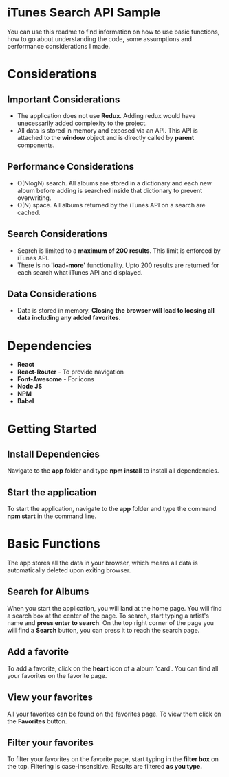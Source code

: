 # iTunes Search API Sample

You can use this readme to find information on how to use basic functions, how to go about understanding the code, some assumptions and performance considerations I made.

# Considerations

## Important Considerations

 - The application does not use **Redux**. Adding redux would have unecessarily added complexity to the project.
 -  All data is stored in memory and exposed via an API. This API is attached to the **window** object and is directly called by **parent** components.

## Performance Considerations

 - O(NlogN) search. All albums are stored in a dictionary and each new album before adding is searched inside that dictionary to prevent overwriting.
 - O(N) space. All albums returned by the iTunes API on a search are cached. 

## Search Considerations

 - Search is limited to a **maximum of 200 results**. This limit is enforced by iTunes API. 
 - There is no **'load-more'** functionality. Upto 200 results are returned for each search what iTunes API and displayed.

## Data Considerations

 - Data is stored in memory. **Closing the browser will lead to loosing all data including any added favorites**. 
 
# Dependencies

 - **React** 
 - **React-Router** - To provide navigation
 - **Font-Awesome** - For icons
 -  **Node JS**
 -  **NPM**
 -  **Babel**
 
# Getting Started

## Install Dependencies

Navigate to the **app** folder and type **npm install** to install all dependencies.

## Start the application

To start the application, navigate to the **app** folder and type the command **npm start** in the command line.

# Basic Functions

The app stores all the data in your browser, which means all data is automatically deleted upon exiting browser.

## Search for Albums

When you start the application, you will land at the home page. You will find a search box at the center of the page. To search, start typing a artist's name and **press enter to search**. On the top right corner of the page you will find a **Search** button, you can press it to reach the search page. 

## Add a favorite

To add a favorite, click on the **heart** icon of a album 'card'. You can find all your favorites on the favorite page.

## View your favorites

All your favorites can be found on the favorites page. To view them click on the **Favorites** button. 

## Filter your favorites

To filter your favorites on the favorite page, start typing in the **filter box** on the top. Filtering is case-insensitive. Results are filtered **as you type.**
```
